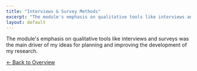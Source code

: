 ```yaml
---
title: "Interviews & Survey Methods"
excerpt: "The module's emphasis on qualitative tools like interviews and surveys was the main driver of my ideas for planning and ..."
layout: default
---
```


The module's emphasis on qualitative tools like interviews and surveys was the main driver of my ideas for planning and improving the development of my research.

[← Back to Overview](index.md)
